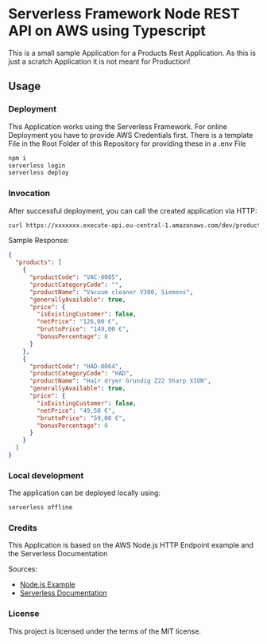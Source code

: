 <!--
title: 'AWS Simple HTTP Endpoint in Typescript'
description: 'This is a small sample application for using Serverless + Typescript'
layout: Doc
framework: v3
platform: AWS
language: nodeJS
priority: 1
authorLink: 'https://github.com/serverless'
authorName: 'Daniel Soßnowski'
authorAvatar: 'https://avatars.githubusercontent.com/u/40322103?v=4'
-->

# Serverless Framework Node REST API on AWS using Typescript

This is a small sample Application for a Products Rest Application.
As this is just a scratch Application it is not meant for Production!

## Usage

### Deployment

This Application works using the Serverless Framework.
For online Deployment you have to provide AWS Credentials first.
There is a template File in the Root Folder of this Repository for providing these in a .env File

```bash
npm i
serverless login
serverless deploy
```

### Invocation

After successful deployment, you can call the created application via HTTP:

```bash
curl https://xxxxxxx.execute-api.eu-central-1.amazonaws.com/dev/products
```

Sample Response:

```json
{
  "products": [
    {
      "productCode": "VAC-0005",
      "productCategoryCode": "",
      "productName": "Vacuum cleaner V300, Siemens",
      "generallyAvailable": true,
      "price": {
        "isExistingCustomer": false,
        "netPrice": "126,00 €",
        "bruttoPrice": "149,00 €",
        "bonusPercentage": 0
      }
    },
    {
      "productCode": "HAD-0064",
      "productCategoryCode": "HAD",
      "productName": "Hair dryer Grundig Z22 Sharp XION",
      "generallyAvailable": true,
      "price": {
        "isExistingCustomer": false,
        "netPrice": "49,58 €",
        "bruttoPrice": "59,00 €",
        "bonusPercentage": 0
      }
    }
  ]
}
```

### Local development

The application can be deployed locally using:

```bash
serverless offline
```





### Credits
This Application is based on the AWS Node.js HTTP Endpoint example and the Serverless Documentation

Sources: 
- [Node.js Example](https://github.com/serverless/examples/tree/master/aws-node-simple-http-endpoint)
- [Serverless Documentation](https://www.serverless.com/framework/docs/)


### License
This project is licensed under the terms of the MIT license.

